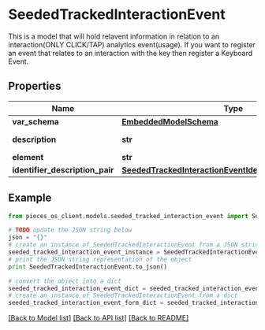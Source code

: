 # SeededTrackedInteractionEvent

This is a model that will hold relavent information in relation to an interaction(ONLY CLICK/TAP) analytics event(usage). If you want to register an event that relates to an interaction with the key then register a Keyboard Event. 

## Properties

Name | Type | Description | Notes
------------ | ------------- | ------------- | -------------
**var_schema** | [**EmbeddedModelSchema**](EmbeddedModelSchema) |  | [optional] 
**description** | **str** | These need structure | 
**element** | **str** |  | [optional] 
**identifier_description_pair** | [**SeededTrackedInteractionEventIdentifierDescriptionPairs**](SeededTrackedInteractionEventIdentifierDescriptionPairs) |  | [optional] 

## Example

```python
from pieces_os_client.models.seeded_tracked_interaction_event import SeededTrackedInteractionEvent

# TODO update the JSON string below
json = "{}"
# create an instance of SeededTrackedInteractionEvent from a JSON string
seeded_tracked_interaction_event_instance = SeededTrackedInteractionEvent.from_json(json)
# print the JSON string representation of the object
print SeededTrackedInteractionEvent.to_json()

# convert the object into a dict
seeded_tracked_interaction_event_dict = seeded_tracked_interaction_event_instance.to_dict()
# create an instance of SeededTrackedInteractionEvent from a dict
seeded_tracked_interaction_event_form_dict = seeded_tracked_interaction_event.from_dict(seeded_tracked_interaction_event_dict)
```
[[Back to Model list]](../README#documentation-for-models) [[Back to API list]](../README#documentation-for-api-endpoints) [[Back to README]](../README)


